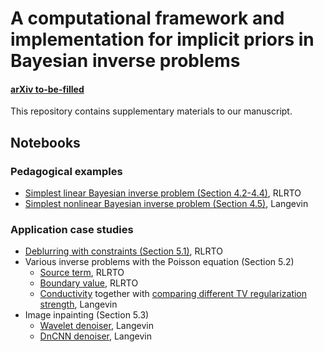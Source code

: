 # A computational framework and implementation for implicit priors in Bayesian inverse problems

#### [arXiv to-be-filled](https://arxiv.org/abs/xxxx)

This repository contains supplementary materials to our manuscript.

## Notebooks
### Pedagogical examples
- [Simplest linear Bayesian inverse problem (Section 4.2-4.4)](simplest_linear/simplest_linear.ipynb), RLRTO
- [Simplest nonlinear Bayesian inverse problem (Section 4.5)](simplest_nonlinear/simplest_nonlinear.ipynb), Langevin

### Application case studies
- [Deblurring with constraints (Section 5.1)](showcase_regularizedGaussian/showcase_regGauss.ipynb), RLRTO
- Various inverse problems with the Poisson equation (Section 5.2)
  - [Source term](pde_source/right_hand_side_1d_demo.ipynb), RLRTO
  - [Boundary value](pde_boundary_value/boundary_value_demo.ipynb), RLRTO
  - [Conductivity](pde_myula/Poisson_2D_MYULA_Part1.ipynb) together with [comparing different TV regularization strength](pde_myula/Poisson_2D_MYULA_Part2.ipynb), Langevin
- Image inpainting (Section 5.3)
  - [Wavelet denoiser](inpainting/inpainting_wavelet_ref.ipynb), Langevin
  - [DnCNN denoiser](inpainting/inpainting.ipynb), Langevin
